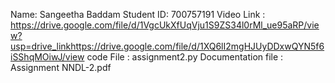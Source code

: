 Name: Sangeetha Baddam Student ID: 700757191 Video Link : https://drive.google.com/file/d/1VgcUkXfUqVju1S9ZS34l0rMl_ue95aRP/view?usp=drive_linkhttps://drive.google.com/file/d/1XQ6lI2mgHJUyDDxwQYN5f6iSShqMOiwJ/view code File : assignment2.py Documentation file : Assignment NNDL-2.pdf
